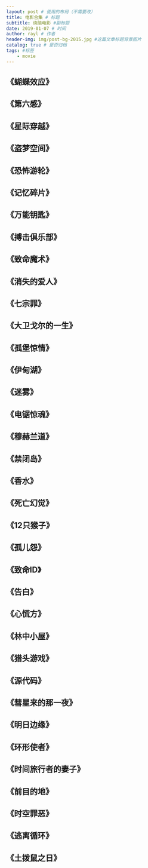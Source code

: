 ```yaml
--- 
layout: post # 使用的布局（不需要改） 
title: 电影合集 # 标题 
subtitle: 烧脑电影 #副标题 
date: 2019-01-07 # 时间 
author: rayl # 作者 
header-img: img/post-bg-2015.jpg #这篇文章标题背景图片 
catalog: true # 是否归档 
tags: #标签
    - movie
---
```


## 《蝴蝶效应》
## 《第六感》
## 《星际穿越》
## 《盗梦空间》
## 《恐怖游轮》
## 《记忆碎片》
## 《万能钥匙》
## 《搏击俱乐部》
## 《致命魔术》
## 《消失的爱人》
## 《七宗罪》
## 《大卫戈尔的一生》
## 《孤堡惊情》
## 《伊甸湖》
## 《迷雾》
## 《电锯惊魂》
## 《穆赫兰道》
## 《禁闭岛》
## 《香水》
## 《死亡幻觉》
## 《12只猴子》
## 《孤儿怨》
## 《致命ID》
## 《告白》
## 《心慌方》
## 《林中小屋》
## 《猎头游戏》
## 《源代码》
## 《彗星来的那一夜》
## 《明日边缘》
## 《环形使者》
## 《时间旅行者的妻子》
## 《前目的地》
## 《时空罪恶》
## 《逃离循环》
## 《土拨鼠之日》










